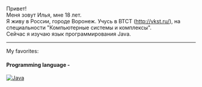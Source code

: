 Привет!    
Меня зовут Илья, мне 18 лет.    
Я живу в России, городе Воронеж. Учусь в ВТСТ (http://vkst.ru/), на специальности "Компьютерные системы и комплексы".    
Сейчас я изучаю язык программирования Java. 
_____
My favorites:    
#### Programming language - 
[![Java](https://img.shields.io/badge/-java-489EEB?logo=java&style=flat-square&logocolor=white)](https://google.com/)

